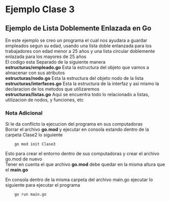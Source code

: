 # Ejemplo Clase 3

## Ejemplo de Lista Doblemente Enlazada en Go

En este ejemplo se creo un programa el cual nos ayudara a guardar empleados segun su edad, usando una lista doble enlanzada para los trabajadores con edad menor a 25 años y una lista circular doblemente enlazada para los mayores de 25 años  
El codigo esta Separado de la siguiente manera  
__estructuras/empleado.go__ Esta la estructura del objeto que vamos a almacenar con sus atributos  
__estructuras/nodo.go__ Esta la estructura del objeto nodo de la lista  
__estructuras/interfaces.go__ Esta la estructura de la interfaz y asi mismo la declaracion de los metodos que utilizaremos  
__estructuras/listas.go__ Aqui se encuentra todo lo relacionado a listas, utilizacion de nodos, y funciones, etc    

### Nota Adicional
Si le da conflicto la ejecucion del programa en sus computadoras  
Borrar el archivo __go.mod__ y ejecutar en consola estando dentro de la carpeta Clase2 lo siguiente

```shell
    go mod init Clase3
```
Esto para crear el entorno dentro de sus computadoras y crear el archivo go.mod de nuevo  
Tener en cuenta el que archivo __go.mod__ debe quedar en la misma altura que el __main.go__

En consola dentro de la misma carpeta del archivo main.go ejecutar lo siguiente para ejecutar el programa
```shell
    go run main.go    
```